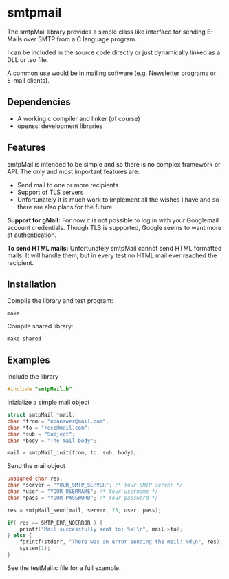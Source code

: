 smtpmail
========

The smtpMail library provides a simple class like interface for sending E-Mails over SMTP from a C language program.

I can be included in the source code directly or just dynamically linked as a DLL or .so file.

A common use would be in mailing software (e.g. Newsletter programs or E-mail clients).

Dependencies
-------------
* A working c compiler and linker (of course)
* openssl development libraries

Features
--------
smtpMail is intended to be simple and so there is no complex framework or API. The only and most important features are:

* Send mail to one or more recipients
* Support of TLS servers
* Unfortunately it is much work to implement all the wishes I have and so there are also plans for the future:

**Support for gMail:** For now it is not possible to log in with your Googlemail account credentials. Though TLS is supported, Google seems to want more at authentication.

**To send HTML mails:** Unfortunately smtpMail cannot send HTML formatted mails. It will handle them, but in every test no HTML mail ever reached the recipient.

Installation
--------
Compile the library and test program:

```
make
```

Compile shared library:

```
make shared
```

Examples
--------

Include the library

```c
#include "smtpMail.h"
```

Inizialize a simple mail object

```c
struct smtpMail *mail;
char *from = "noanswer@mail.com";
char *to = "recp@mail.com";
char *sub = "Subject";
char *body = "The mail body";

mail = smtpMail_init(from, to, sub, body);
```

Send the mail object

```c
unsigned char res;
char *server = "YOUR_SMTP_SERVER"; /* Your SMTP server */
char *user = "YOUR_USERNAME"; /* Your username */
char *pass = "YOUR_PASSWORD"; /* Your password */

res = smtpMail_send(mail, server, 25, user, pass);

if( res == SMTP_ERR_NOERROR ) {
	printf("Mail successfully sent to: %s!\n", mail->to);
} else {
	fprintf(stderr, "There was an error sending the mail: %d\n", res);
	system(1);
}
```

See the testMail.c file for a full example.
